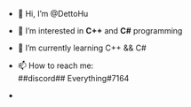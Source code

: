 - 👋 Hi, I’m @DettoHu
- 👀 I’m interested in **C++**  and **C#**  programming
- 🌱 I’m currently learning C++ && C#
- 📫 How to reach me:   
       ##discord##
      Everything#7164
         
-
<!---
DettoHu/DettoHu is a ✨ special ✨ repository because its `README.md` (this file) appears on your GitHub profile.
You can click the Preview link to take a look at your changes.
--->

